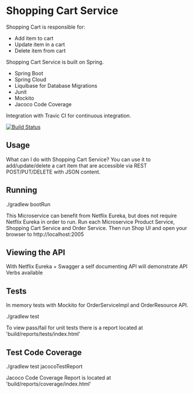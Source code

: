 # Shopping Cart Service

Shopping Cart is responsible for:
- Add item to cart
- Update item in a cart
- Delete item from cart

Shopping Cart Service is built on Spring.

- Spring Boot
- Spring Cloud
- Liquibase for Database Migrations
- Junit
- Mockito
- Jacoco Code Coverage 

Integration with Travic CI for continuous integration.

[![Build Status](https://travis-ci.org/haighis/shoppingcart-service.svg?branch=master)](https://travis-ci.org/haighis/shoppingcart-service)

## Usage
What can I do with Shopping Cart Service? You can use it to add/update/delete a cart item that are accessible via REST POST/PUT/DELETE with JSON content.

## Running

./gradlew bootRun

This Microservice can benefit from Netflix Eureka, but does not require Netflix Eureka in order to run. Run each Microservice Product Service, Shopping Cart Service and Order Service. Then run Shop UI and open your browser to 
http://localhost:2005

## Viewing the API

With Netflix Eureka + Swagger a self documenting API will demonstrate API Verbs available

## Tests

In memory tests with Mockito for OrderServiceImpl and OrderResource API.  

./gradlew test

To view pass/fail for unit tests there is a report located at 'build/reports/tests/index.html'

## Test Code Coverage

./gradlew test jacocoTestReport

Jacoco Code Coverage Report is located at 'build/reports/coverage/index.html'